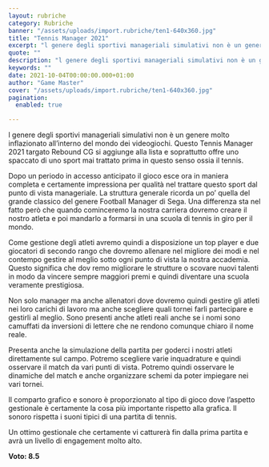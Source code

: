 ```yaml
---
layout: rubriche
category: Rubriche
banner: "/assets/uploads/import.rubriche/ten1-640x360.jpg"
title: "Tennis Manager 2021"
excerpt: "l genere degli sportivi manageriali simulativi non è un genere molto inflazionato all’interno del mondo dei videogiochi. Questo Tennis Manager 2021 targato Rebound CG si aggiunge alla lista e soprattutto offre uno spaccato di uno sport mai trattato prima in questo senso ossia il tennis. Dopo un periodo in accesso anticipato il gioco esce ora [&hellip"
quote: ""
description: "l genere degli sportivi manageriali simulativi non è un genere molto inflazionato all’interno del mondo dei videogiochi. Questo Tennis Manager 2021 targato Rebound CG si aggiunge alla lista e soprattutto offre uno spaccato di uno sport mai trattato prima in questo senso ossia il tennis. Dopo un periodo in accesso anticipato il gioco esce ora [&hellip"
keywords: ""
date: 2021-10-04T00:00:00.000+01:00
author: "Game Master"
cover: "/assets/uploads/import.rubriche/ten1-640x360.jpg"
pagination:
  enabled: true

---
```


l genere degli sportivi manageriali simulativi non è un genere molto inflazionato all’interno del mondo dei videogiochi. Questo Tennis Manager 2021 targato Rebound CG si aggiunge alla lista e soprattutto offre uno spaccato di uno sport mai trattato prima in questo senso ossia il tennis.

Dopo un periodo in accesso anticipato il gioco esce ora in maniera completa e certamente impressiona per qualità nel trattare questo sport dal punto di vista manageriale. La struttura generale ricorda un po’ quella del grande classico del genere Football Manager di Sega. Una differenza sta nel fatto però che quando cominceremo la nostra carriera dovremo creare il nostro atleta e poi mandarlo a formarsi in una scuola di tennis in giro per il mondo.

Come gestione degli atleti avremo quindi a disposizione un top player e due giocatori di secondo rango che dovremo allenare nel migliore dei modi e nel contempo gestire al meglio sotto ogni punto di vista la nostra accademia. Questo significa che dov remo migliorare le strutture o scovare nuovi talenti in modo da vincere sempre maggiori premi e quindi diventare una scuola veramente prestigiosa.

Non solo manager ma anche allenatori dove dovremo quindi gestire gli atleti nei loro carichi di lavoro ma anche scegliere quali tornei farli partecipare e gestirli al meglio. Sono presenti anche atleti reali anche se i nomi sono camuffati da inversioni di lettere che ne rendono comunque chiaro il nome reale.

Presenta anche la simulazione della partita per goderci i nostri atleti direttamente sul campo. Potremo scegliere varie inquadrature e quindi osservare il match da vari punti di vista. Potremo quindi osservare le dinamiche del match e anche organizzare schemi da poter impiegare nei vari tornei.

Il comparto grafico e sonoro è proporzionato al tipo di gioco dove l’aspetto gestionale è certamente la cosa più importante rispetto alla grafica. Il sonoro rispetta i suoni tipici di una partita di tennis.

Un ottimo gestionale che certamente vi catturerà fin dalla prima partita e avrà un livello di engagement molto alto.

**Voto: 8.5**